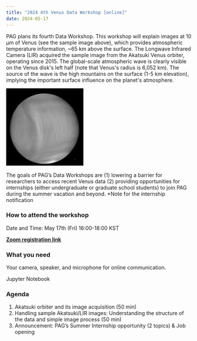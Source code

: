 ```yaml
---
title: "2024 4th Venus Data Workshop [online]"
date: 2024-05-17
---
```


PAG plans its fourth Data Workshop. This workshop will explain images at 10 µm of Venus (see the sample image above), which provides atmospheric temperature information, ~65 km above the surface. The Longwave Infrared Camera (LIR) acquired the sample image from the Akatsuki Venus orbiter, operating since 2015. The global-scale atmospheric wave is clearly visible on the Venus disk's left half (note that Venus's radius is 6,052 km). The source of the wave is the high mountains on the surface (1-5 km elevation), implying the important surface influence on the planet's atmosphere.

![LIR_sample](LIR_sample.png)

The goals of PAG’s Data Workshops are
(1) lowering a barrier for researchers to access recent Venus data
(2) providing opportunities for internships (either undergraduate or graduate school students) to join PAG during the summer vacation and beyond.
*Note for the internship notification

### How to attend the workshop
Date and Time: May 17th (Fri) 16:00-18:00 KST

[**Zoom registration link**](https://zoom.us/meeting/register/tJ0scOiqqzMiE9HPHIrJ4j20WiZrcsqFfLDf)

### What you need
Your camera, speaker, and microphone for online communication.

Jupyter Notebook

### Agenda
1. Akatsuki orbiter and its image acquisition (50 min)
2. Handling sample Akatsuki/LIR images: Understanding the structure of the data and simple image process (50 min)
3. Announcement: PAG’s Summer Internship opportunity (2 topics) & Job opening